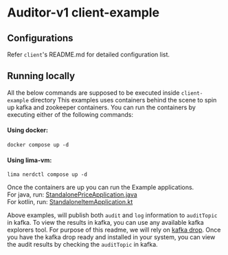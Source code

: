 # Auditor-v1 client-example

## Configurations
Refer `client`'s README.md for detailed configuration list.

## Running locally
All the below commands are supposed to be executed inside `client-example` directory
This examples uses containers behind the scene to spin up kafka and zookeeper containers.
You can run the containers by executing either of the following commands:
#### Using docker:
```
docker compose up -d
```
#### Using lima-vm:
```
lima nerdctl compose up -d
```
Once the containers are up you can run the Example applications.<br/>
For java, run: [StandalonePriceApplication.java](./src/main/java/fooprice/StandalonePriceApplication.java)<br/>
For kotlin, run: [StandaloneItemApplication.kt](./src/main/kotlin/foo/StandaloneItemApplication.kt)

Above examples, will publish both `audit` and `log` information to `auditTopic` in kafka. To view the results in kafka,
you can use any available kafka explorers tool. For purpose of this readme, we will rely on [kafka drop](https://github.com/obsidiandynamics/kafdrop).
Once you have the kafka drop ready and installed in your system, you can view the audit results by checking the `auditTopic` in kafka.
